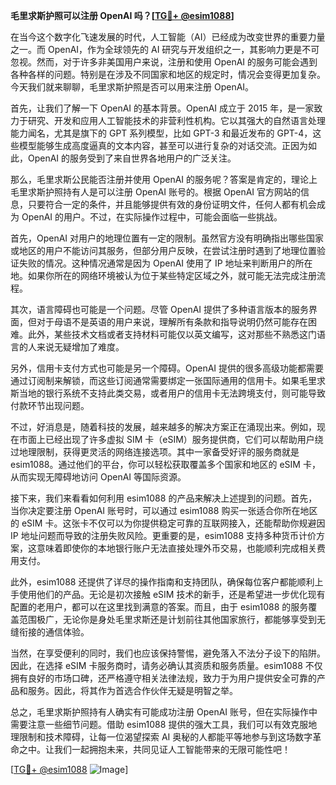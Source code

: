 **毛里求斯护照可以注册 OpenAI 吗？[[TG💪+ @esim1088](https://t.me/s/esim1088)]**

在当今这个数字化飞速发展的时代，人工智能（AI）已经成为改变世界的重要力量之一。而 OpenAI，作为全球领先的 AI 研究与开发组织之一，其影响力更是不可忽视。然而，对于许多非美国用户来说，注册和使用 OpenAI 的服务可能会遇到各种各样的问题。特别是在涉及不同国家和地区的规定时，情况会变得更加复杂。今天我们就来聊聊，毛里求斯护照是否可以用来注册 OpenAI。

首先，让我们了解一下 OpenAI 的基本背景。OpenAI 成立于 2015 年，是一家致力于研究、开发和应用人工智能技术的非营利性机构。它以其强大的自然语言处理能力闻名，尤其是旗下的 GPT 系列模型，比如 GPT-3 和最近发布的 GPT-4，这些模型能够生成高度逼真的文本内容，甚至可以进行复杂的对话交流。正因为如此，OpenAI 的服务受到了来自世界各地用户的广泛关注。

那么，毛里求斯公民能否注册并使用 OpenAI 的服务呢？答案是肯定的，理论上毛里求斯护照持有人是可以注册 OpenAI 账号的。根据 OpenAI 官方网站的信息，只要符合一定的条件，并且能够提供有效的身份证明文件，任何人都有机会成为 OpenAI 的用户。不过，在实际操作过程中，可能会面临一些挑战。

首先，OpenAI 对用户的地理位置有一定的限制。虽然官方没有明确指出哪些国家或地区的用户不能访问其服务，但部分用户反映，在尝试注册时遇到了地理位置验证失败的情况。这种情况通常是因为 OpenAI 使用了 IP 地址来判断用户的所在地。如果你所在的网络环境被认为位于某些特定区域之外，就可能无法完成注册流程。

其次，语言障碍也可能是一个问题。尽管 OpenAI 提供了多种语言版本的服务界面，但对于母语不是英语的用户来说，理解所有条款和指导说明仍然可能存在困难。此外，某些技术文档或者支持材料可能仅以英文编写，这对那些不熟悉这门语言的人来说无疑增加了难度。

另外，信用卡支付方式也可能是另一个障碍。OpenAI 提供的很多高级功能都需要通过订阅制来解锁，而这些订阅通常需要绑定一张国际通用的信用卡。如果毛里求斯当地的银行系统不支持此类交易，或者用户的信用卡无法跨境支付，则可能导致付款环节出现问题。

不过，好消息是，随着科技的发展，越来越多的解决方案正在涌现出来。例如，现在市面上已经出现了许多虚拟 SIM 卡（eSIM）服务提供商，它们可以帮助用户绕过地理限制，获得更灵活的网络连接选项。其中一家备受好评的服务商就是 esim1088。通过他们的平台，你可以轻松获取覆盖多个国家和地区的 eSIM 卡，从而实现无障碍地访问 OpenAI 等国际资源。

接下来，我们来看看如何利用 esim1088 的产品来解决上述提到的问题。首先，当你决定要注册 OpenAI 账号时，可以通过 esim1088 购买一张适合你所在地区的 eSIM 卡。这张卡不仅可以为你提供稳定可靠的互联网接入，还能帮助你规避因 IP 地址问题而导致的注册失败风险。更重要的是，esim1088 支持多种货币计价方案，这意味着即使你的本地银行账户无法直接处理外币交易，也能顺利完成相关费用支付。

此外，esim1088 还提供了详尽的操作指南和支持团队，确保每位客户都能顺利上手使用他们的产品。无论是初次接触 eSIM 技术的新手，还是希望进一步优化现有配置的老用户，都可以在这里找到满意的答案。而且，由于 esim1088 的服务覆盖范围极广，无论你是身处毛里求斯还是计划前往其他国家旅行，都能够享受到无缝衔接的通信体验。

当然，在享受便利的同时，我们也应该保持警惕，避免落入不法分子设下的陷阱。因此，在选择 eSIM 卡服务商时，请务必确认其资质和服务质量。esim1088 不仅拥有良好的市场口碑，还严格遵守相关法律法规，致力于为用户提供安全可靠的产品和服务。因此，将其作为首选合作伙伴无疑是明智之举。

总之，毛里求斯护照持有人确实有可能成功注册 OpenAI 账号，但在实际操作中需要注意一些细节问题。借助 esim1088 提供的强大工具，我们可以有效克服地理限制和技术障碍，让每一位渴望探索 AI 奥秘的人都能平等地参与到这场数字革命之中。让我们一起拥抱未来，共同见证人工智能带来的无限可能性吧！

[[TG💪+ @esim1088](https://t.me/s/esim1088) ![Image](https://i.postimg.cc/4NQfJmqS/Snipaste-2025-05-13-00-14-12.png)]